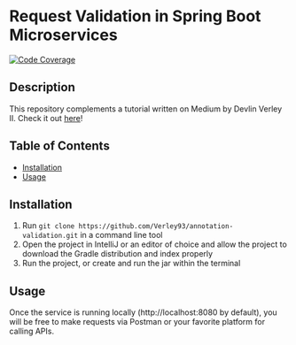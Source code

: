 # Request Validation in Spring Boot Microservices

[![Code Coverage](https://img.shields.io/codecov/c/github/pvorb/property-providers/develop.svg)](https://codecov.io/github/pvorb/property-providers?branch=develop)

## Description

This repository complements a tutorial written on Medium by Devlin Verley II.  Check it out [here](https://www.medium.com/some-article-link)!

## Table of Contents

- [Installation](installation)
- [Usage](usage)

## Installation

1. Run `git clone https://github.com/Verley93/annotation-validation.git` in a command line tool
2. Open the project in IntelliJ or an editor of choice and allow the project to download the Gradle distribution and index properly
3. Run the project, or create and run the jar within the terminal

## Usage

Once the service is running locally (http://localhost:8080 by default), you will be free to make requests via Postman 
or your favorite platform for calling APIs.
